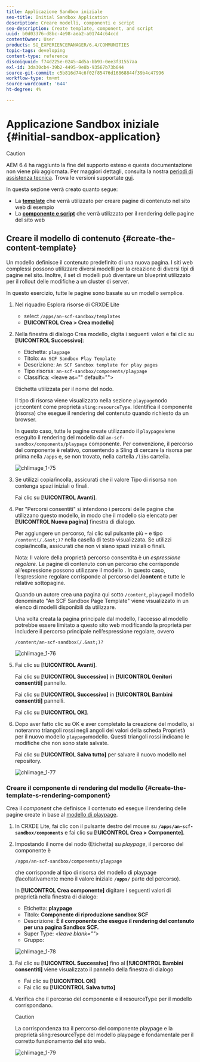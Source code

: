 ```yaml
---
title: Applicazione Sandbox iniziale
seo-title: Initial Sandbox Application
description: Creare modelli, componenti e script
seo-description: Create template, component, and script
uuid: b0d03376-d8bc-4e98-aea2-a01744c64ccd
contentOwner: User
products: SG_EXPERIENCEMANAGER/6.4/COMMUNITIES
topic-tags: developing
content-type: reference
discoiquuid: f74d225e-0245-4d5a-bb93-0ee3f31557aa
exl-id: 3da30cb4-39b2-4495-9e8b-93567b73b644
source-git-commit: c5b816d74c6f02f85476d16868844f39b4c47996
workflow-type: tm+mt
source-wordcount: '644'
ht-degree: 4%

---
```


# Applicazione Sandbox iniziale {#initial-sandbox-application}

>[!CAUTION]
>
>AEM 6.4 ha raggiunto la fine del supporto esteso e questa documentazione non viene più aggiornata. Per maggiori dettagli, consulta la nostra [periodi di assistenza tecnica](https://helpx.adobe.com/it/support/programs/eol-matrix.html). Trova le versioni supportate [qui](https://experienceleague.adobe.com/docs/).

In questa sezione verrà creato quanto segue:

* La **[template](#createthepagetemplate)** che verrà utilizzato per creare pagine di contenuto nel sito web di esempio
* La **[componente e script](#create-the-template-s-rendering-component)** che verrà utilizzato per il rendering delle pagine del sito web

## Creare il modello di contenuto {#create-the-content-template}

Un modello definisce il contenuto predefinito di una nuova pagina. I siti web complessi possono utilizzare diversi modelli per la creazione di diversi tipi di pagine nel sito. Inoltre, il set di modelli può diventare un blueprint utilizzato per il rollout delle modifiche a un cluster di server.

In questo esercizio, tutte le pagine sono basate su un modello semplice.

1. Nel riquadro Esplora risorse di CRXDE Lite

   * select `/apps/an-scf-sandbox/templates`
   * **[!UICONTROL Crea > Crea modello]**

1. Nella finestra di dialogo Crea modello, digita i seguenti valori e fai clic su **[!UICONTROL Successivo]**:

   * Etichetta: `playpage`
   * Titolo: `An SCF Sandbox Play Template`
   * Descrizione: `An SCF Sandbox template for play pages`
   * Tipo risorsa: `an-scf-sandbox/components/playpage`
   * Classifica: &lt;leave as=&quot;&quot; default=&quot;&quot;>

   Etichetta utilizzata per il nome del nodo.

   Il tipo di risorsa viene visualizzato nella sezione `playpage`nodo jcr:content come proprietà `sling:resourceType`. Identifica il componente (risorsa) che esegue il rendering del contenuto quando richiesto da un browser.

   In questo caso, tutte le pagine create utilizzando il `playpage`viene eseguito il rendering del modello dal `an-scf-sandbox/components/playpage` componente. Per convenzione, il percorso del componente è relativo, consentendo a Sling di cercare la risorsa per prima nella `/apps` e, se non trovato, nella cartella `/libs` cartella.

   ![chlimage_1-75](assets/chlimage_1-75.png)

1. Se utilizzi copia/incolla, assicurati che il valore Tipo di risorsa non contenga spazi iniziali o finali.

   Fai clic su **[!UICONTROL Avanti]**.

1. Per &quot;Percorsi consentiti&quot; si intendono i percorsi delle pagine che utilizzano questo modello, in modo che il modello sia elencato per **[!UICONTROL Nuova pagina]** finestra di dialogo.

   Per aggiungere un percorso, fai clic sul pulsante più `+` e tipo `/content(/.&ast;)?` nella casella di testo visualizzata. Se utilizzi copia/incolla, assicurati che non vi siano spazi iniziali o finali.

   Nota: Il valore della proprietà percorso consentita è un *espressione regolare.* Le pagine di contenuto con un percorso che corrisponde all’espressione possono utilizzare il modello . In questo caso, l’espressione regolare corrisponde al percorso del **/content** e tutte le relative sottopagine.

   Quando un autore crea una pagina qui sotto `/content`, `playpage`il modello denominato &quot;An SCF Sandbox Page Template&quot; viene visualizzato in un elenco di modelli disponibili da utilizzare.

   Una volta creata la pagina principale dal modello, l’accesso al modello potrebbe essere limitato a questo sito web modificando la proprietà per includere il percorso principale nell’espressione regolare, ovvero

   `/content/an-scf-sandbox(/.&ast;)?`

   ![chlimage_1-76](assets/chlimage_1-76.png)

1. Fai clic su **[!UICONTROL Avanti]**.

   Fai clic su **[!UICONTROL Successivo]** in **[!UICONTROL Genitori consentiti]** pannello.

   Fai clic su **[!UICONTROL Successivo]** in **[!UICONTROL Bambini consentiti]** pannelli.

   Fai clic su **[!UICONTROL OK]**.

1. Dopo aver fatto clic su OK e aver completato la creazione del modello, si noteranno triangoli rossi negli angoli dei valori della scheda Proprietà per il nuovo modello `playpage`modello. Questi triangoli rossi indicano le modifiche che non sono state salvate.

   Fai clic su **[!UICONTROL Salva tutto]** per salvare il nuovo modello nel repository.

   ![chlimage_1-77](assets/chlimage_1-77.png)

### Creare il componente di rendering del modello {#create-the-template-s-rendering-component}

Crea il *component* che definisce il contenuto ed esegue il rendering delle pagine create in base al [modello di playpage](#createthepagetemplate).

1. In CRXDE Lite, fai clic con il pulsante destro del mouse su **`/apps/an-scf-sandbox/components`** e fai clic su **[!UICONTROL Crea > Componente]**.
1. Impostando il nome del nodo (Etichetta) su *playpage*, il percorso del componente è

   `/apps/an-scf-sandbox/components/playpage`

   che corrisponde al tipo di risorsa del modello di playpage (facoltativamente meno il valore iniziale **`/apps/`** parte del percorso).

   In **[!UICONTROL Crea componente]** digitare i seguenti valori di proprietà nella finestra di dialogo:

   * Etichetta: **playpage**
   * Titolo: **Componente di riproduzione sandbox SCF**
   * Descrizione: **È il componente che esegue il rendering del contenuto per una pagina Sandbox SCF.**
   * Super Type: *&lt;leave blank=&quot;&quot;>*
   * Gruppo:

   ![chlimage_1-78](assets/chlimage_1-78.png)

1. Fai clic su **[!UICONTROL Successivo]** fino al **[!UICONTROL Bambini consentiti]** viene visualizzato il pannello della finestra di dialogo

   * Fai clic su **[!UICONTROL OK]**
   * Fai clic su **[!UICONTROL Salva tutto]**

1. Verifica che il percorso del componente e il resourceType per il modello corrispondano.

   >[!CAUTION]
   >
   >La corrispondenza tra il percorso del componente playpage e la proprietà sling:resourceType del modello playpage è fondamentale per il corretto funzionamento del sito web.

   ![chlimage_1-79](assets/chlimage_1-79.png)
